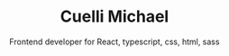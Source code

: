 <div align="center">
  <h1>Cuelli Michael</h1>
  Frontend developer for React, typescript, css, html, sass
</div>
